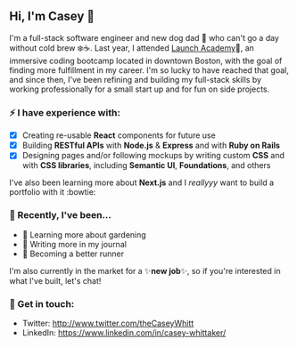 ## Hi, I'm Casey 👋

I'm a full-stack software engineer and new dog dad :dog: who can't go a day without cold brew :snowflake::coffee:. Last year, I attended [Launch Academy](http://www.launchacademy.com):rocket:, an immersive coding bootcamp located in downtown Boston, with the goal of finding more fulfillment in my career. I'm so lucky to have reached that goal, and since then, I've been refining and building my full-stack skills by working professionally for a small start up and for fun on side projects.

### :zap: I have experience with:
- [x] Creating re-usable **React** components for future use
- [x] Building **RESTful APIs** with **Node.js** & **Express** and with **Ruby on Rails**
- [x] Designing pages and/or following mockups by writing custom **CSS** and with **CSS libraries**, including **Semantic UI**, **Foundations**, and others

I've also been learning more about **Next.js** and I *reallyyy* want to build a portfolio with it :bowtie:

### :eyes: Recently, I've been...
- :seedling: Learning more about gardening
- :notebook_with_decorative_cover: Writing more in my journal
- :running: Becoming a better runner

I'm also currently in the market for a :sparkles:**new job**:sparkles:, so if you're interested in what I've built, let's chat!

### :speech_balloon: Get in touch:
- Twitter: http://www.twitter.com/theCaseyWhitt
- LinkedIn: https://www.linkedin.com/in/casey-whittaker/
